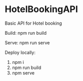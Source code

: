 # HotelBookingAPI
Basic API for Hotel booking

Build: npm run build

Serve: npm run serve

Deploy locally:
1. npm i
2. npm run build
3. npm serve